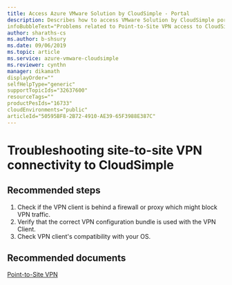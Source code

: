 ```yaml
--- 
title: Access Azure VMware Solution by CloudSimple - Portal 
description: Describes how to access VMware Solution by CloudSimple portal from Azure portal
infoBubbleText="Problems related to Point-to-Site VPN access to CloudSimple network environment, routing issues, VPN authentication issues"
author: sharaths-cs 
ms.author: b-shsury 
ms.date: 09/06/2019 
ms.topic: article 
ms.service: azure-vmware-cloudsimple 
ms.reviewer: cynthn 
manager: dikamath
displayOrder=""
selfHelpType="generic"
supportTopicIds="32637600"
resourceTags=""
productPesIds="16733"
cloudEnvironments="public"
articleId="50595BF8-2B72-4910-AE39-65F3988E387C"
---
```


# Troubleshooting site-to-site VPN connectivity to CloudSimple 

## **Recommended steps**

1. Check if the VPN client is behind a firewall or proxy which might block VPN traffic. <br>
2. Verify that the correct VPN configuration bundle is used with the VPN Client. <br>
3. Check VPN client's compatibility with your OS. <br>

## **Recommended documents**

[Point-to-Site VPN](https://docs.microsoft.com/en-us/azure/vmware-cloudsimple/vpn-gateway#create-point-to-site-vpn-gateway)